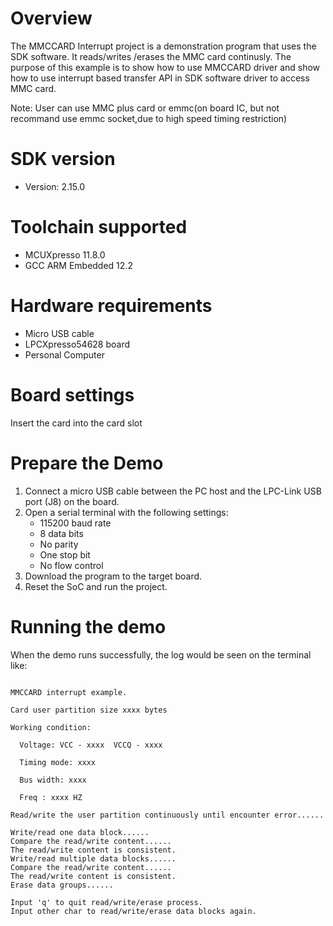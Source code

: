 Overview
========
The MMCCARD Interrupt project is a demonstration program that uses the SDK software. It reads/writes
/erases the MMC card continusly. The purpose of this example is to show how to use MMCCARD driver and
show how to use interrupt based transfer API in SDK software driver to access MMC card.

Note:
User can use MMC plus card or emmc(on board IC, but not recommand use emmc socket,due to high speed timing restriction)

SDK version
===========
- Version: 2.15.0

Toolchain supported
===================
- MCUXpresso  11.8.0
- GCC ARM Embedded  12.2

Hardware requirements
=====================
- Micro USB cable
- LPCXpresso54628 board
- Personal Computer

Board settings
==============
Insert the card into the card slot

Prepare the Demo
================
1.  Connect a micro USB cable between the PC host and the LPC-Link USB port (J8) on the board.
2.  Open a serial terminal with the following settings:
    - 115200 baud rate
    - 8 data bits
    - No parity
    - One stop bit
    - No flow control
3.  Download the program to the target board.
4.  Reset the SoC and run the project.

Running the demo
================
When the demo runs successfully, the log would be seen on the terminal like:

~~~~~~~~~~~~~~~~~~~~~~~~~~~~~~~~~~~~~~~~~~~~~~~~~~~~~~~~~~~~~~~~~~~~~~~~~~~~~~~~~~~

MMCCARD interrupt example.

Card user partition size xxxx bytes

Working condition:

  Voltage: VCC - xxxx  VCCQ - xxxx

  Timing mode: xxxx

  Bus width: xxxx

  Freq : xxxx HZ

Read/write the user partition continuously until encounter error......

Write/read one data block......
Compare the read/write content......
The read/write content is consistent.
Write/read multiple data blocks......
Compare the read/write content......
The read/write content is consistent.
Erase data groups......

Input 'q' to quit read/write/erase process.                
Input other char to read/write/erase data blocks again.

~~~~~~~~~~~~~~~~~~~~~~~~~~~~~~~~~~~~~~~~~~~~~~~~~~~~~~~~~~~~~~~~~~~~~~~~~~~~~~~~~~~~~
